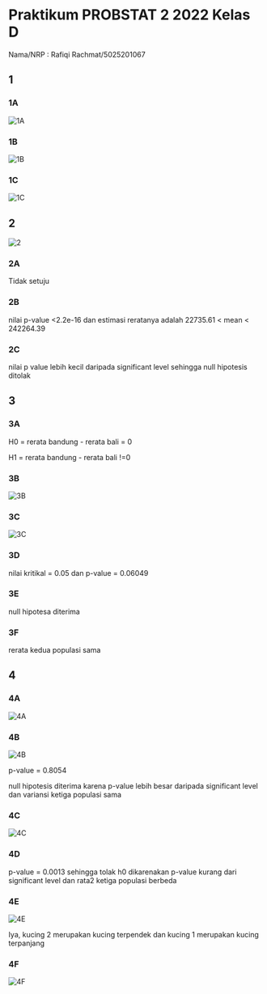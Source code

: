 # Praktikum PROBSTAT 2 2022 Kelas D

Nama/NRP : Rafiqi Rachmat/5025201067

## 1

### 1A

![1A](https://media.discordapp.net/attachments/221887784108032001/989045263589064714/unknown.png)

### 1B

![1B](https://media.discordapp.net/attachments/221887784108032001/989045441058471997/unknown.png)

### 1C

![1C](https://media.discordapp.net/attachments/221887784108032001/989046135563903017/unknown.png)

## 2

![2](https://media.discordapp.net/attachments/221887784108032001/989046342573776906/unknown.png)
### 2A

Tidak setuju

### 2B

nilai p-value <2.2e-16 dan estimasi reratanya adalah 22735.61 < mean < 242264.39

### 2C

nilai p value lebih kecil daripada significant level sehingga null hipotesis ditolak

## 3

### 3A

H0 = rerata bandung - rerata bali = 0

H1 = rerata bandung - rerata bali !=0

### 3B

![3B](https://media.discordapp.net/attachments/221887784108032001/989047016627785728/unknown.png)

### 3C

![3C](https://media.discordapp.net/attachments/221887784108032001/989047241887076413/unknown.png)

### 3D

nilai kritikal = 0.05 dan p-value = 0.06049

### 3E

null hipotesa diterima

### 3F

rerata kedua populasi sama

## 4

### 4A

![4A](https://media.discordapp.net/attachments/869563207658913802/989037818288418816/unknown.png)

### 4B

![4B](https://media.discordapp.net/attachments/221887784108032001/989048210922274836/unknown.png)

p-value = 0.8054

null hipotesis diterima karena p-value lebih besar daripada significant level dan variansi ketiga populasi sama

### 4C

![4C](https://media.discordapp.net/attachments/221887784108032001/989048675089125406/unknown.png)

### 4D

p-value = 0.0013 sehingga tolak h0 dikarenakan p-value kurang dari significant level dan rata2 ketiga populasi berbeda

### 4E

![4E](https://media.discordapp.net/attachments/221887784108032001/989049194964729936/unknown.png)

Iya, kucing 2 merupakan kucing terpendek dan kucing 1 merupakan kucing terpanjang

### 4F 

![4F](https://media.discordapp.net/attachments/869563207658913802/989039317634678784/unknown.png)